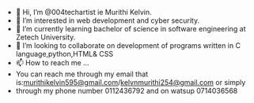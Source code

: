 - 👋 Hi, I’m @004techartist ie Murithi Kelvin.
- 👀 I’m interested in web development and cyber security.
- 🌱 I’m currently learning bachelor of science in software engineering at Zetech University.
- 💞️ I’m looking to collaborate on development of programs written in C language,python,HTML& CSS
- 📫 How to reach me ...
- You can reach me through my email that is:murithikelvin595@gmail.com/kelvnmurithi254@gmail.com or simply
- through my phone number 0112436792 and on watsup 0714036568 

<!---
004techartist/004techartist is a ✨ special ✨ repository because its `README.md` (this file) appears on your GitHub profile.
You can click the Preview link to take a look at your changes.
--->
